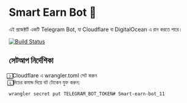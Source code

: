 # Smart Earn Bot 🚀

এই প্রজেক্টটি একটি Telegram Bot, যা Cloudflare বা DigitalOcean এ রান করতে পারে।

[![Build Status](https://github.com/najmulh219653-hub/hello-world-do-template/actions/workflows/main.yml/badge.svg)](https://github.com/najmulh219653-hub/hello-world-do-template/actions/workflows/main.yml)

## সেটআপ নির্দেশিকা
১️⃣ Cloudflare এ wrangler.toml সেট করুন  
২️⃣ নিচের কমান্ড দিয়ে বট টোকেন যুক্ত করুন:
```bash
wrangler secret put TELEGRAM_BOT_TOKEN# Smart-earn-bot_11

